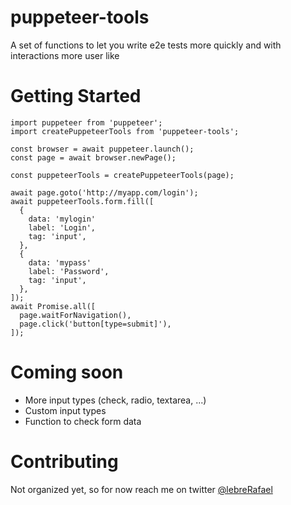 # puppeteer-tools
A set of functions to let you write e2e tests more quickly and with interactions more user like

# Getting Started
```
import puppeteer from 'puppeteer';
import createPuppeteerTools from 'puppeteer-tools';

const browser = await puppeteer.launch();
const page = await browser.newPage();

const puppeteerTools = createPuppeteerTools(page);

await page.goto('http://myapp.com/login');
await puppeteerTools.form.fill([
  {
    data: 'mylogin'
    label: 'Login',
    tag: 'input',
  },
  {
    data: 'mypass'
    label: 'Password',
    tag: 'input',
  },
]);
await Promise.all([
  page.waitForNavigation(),
  page.click('button[type=submit]'),
]);
```

# Coming soon
* More input types (check, radio, textarea, ...)
* Custom input types
* Function to check form data

# Contributing
Not organized yet, so for now reach me on twitter [@lebreRafael](https://twitter.com/lebreRafael)
